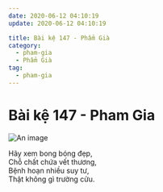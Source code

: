 ```yaml
---
date: 2020-06-12 04:10:19
update: 2020-06-12 04:10:19

title: Bài kệ 147 - Phẩm Già
category:
  - pham-gia
  - Phẩm Già
tag:
  - pham-gia
---
```


# Bài kệ 147 - Pham Gia

![An image](/img/pham-gia/pham-gia-147.jpg)

Hãy xem bong bóng đẹp,<br>Chỗ chất chứa vết thương,<br>Bệnh hoạn nhiều suy tư,<br>Thật không gì trường cửu.<br>
